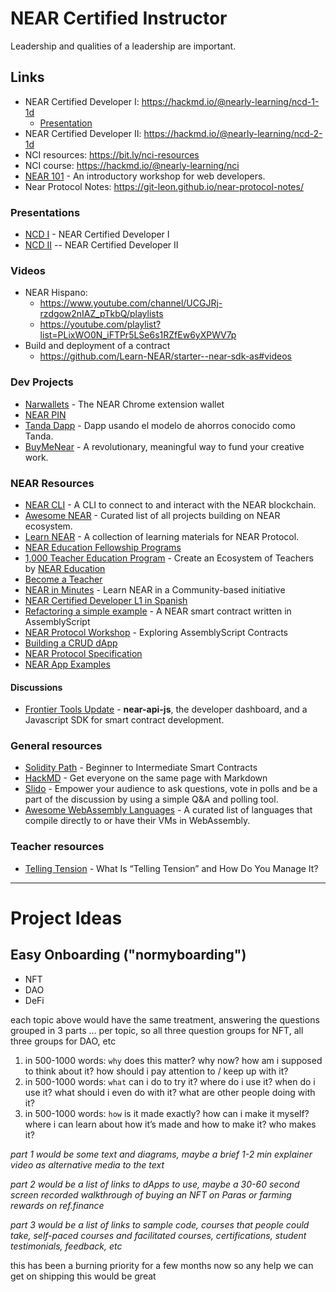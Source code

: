 # NEAR Certified Instructor

Leadership and qualities of a leadership are important.

## Links

- NEAR Certified Developer I: https://hackmd.io/@nearly-learning/ncd-1-1d
    - [Presentation](https://docs.google.com/presentation/d/1a7fVnVjn1u29C1T30DAv6pJmb4YlnvAzenFZHQoTUSI/edit?usp=sharing)
- NEAR Certified Developer II: https://hackmd.io/@nearly-learning/ncd-2-1d
- NCI resources: https://bit.ly/nci-resources
- NCI course: https://hackmd.io/@nearly-learning/nci
- [NEAR 101](https://docs.google.com/presentation/d/1jNpzqRAm44HGefgrlOpXV-qwJQQ1X8JOBSpxhkUNchI/edit?usp=sharing) - An introductory workshop for web developers.
- Near Protocol Notes: https://git-leon.github.io/near-protocol-notes/

### Presentations

- [NCD I](https://bit.ly/ncd-1-1d-slides) - NEAR Certified Developer I
- [NCD II](https://hackmd.io/@nearly-learning/ncd-2-1d--exploring) -- NEAR Certified Developer II

### Videos

- NEAR Hispano:
    - https://www.youtube.com/channel/UCGJRj-rzdgow2nIAZ_pTkbQ/playlists
    - https://youtube.com/playlist?list=PLixWO0N_iFTPr5LSe6s1RZfEw6yXPWV7p
- Build and deployment of a contract
    - https://github.com/Learn-NEAR/starter--near-sdk-as#videos 
  
### Dev Projects

- [Narwallets](https://narwallets.com/) - The NEAR Chrome extension wallet
- [NEAR PIN](https://github.com/eadsoy/NEAR-L2-Near-Pin)
- [Tanda Dapp](https://github.com/NEAR-Hispano/Tanda-Dapp) - Dapp usando el modelo de ahorros conocido como Tanda.
- [BuyMeNear](https://github.com/proyecto26/BuyMeNear) - A revolutionary, meaningful way to fund your creative work.

### NEAR Resources

- [NEAR CLI](https://docs.near.org/docs/tools/near-cli#setup) - A CLI to connect to and interact with the NEAR blockchain.
- [Awesome NEAR](https://awesomenear.com/) - Curated list of all projects building on NEAR ecosystem.
- [Learn NEAR](https://github.com/learn-near) - A collection of learning materials for NEAR Protocol.
- [NEAR Education Fellowship Programs](https://www.near.university/earn/fellowship)
- [1,000 Teacher Education Program](https://near.org/blog/near-education-1000-teachers-program/) - Create an Ecosystem of Teachers by [NEAR Education](https://near.org/education/)
- [Become a Teacher](https://www.near.university/teach)
- [NEAR in Minutes](https://near-in-minutes.com/) - Learn NEAR in a Community-based initiative
- [NEAR Certified Developer L1 in Spanish](https://cristian-zambrano.gitbook.io/near-hispano/pre-work/dia-0-antes-de-iniciar)
- [Refactoring a simple example](https://youtu.be/QP7aveSqRPo) - A NEAR smart contract written in AssemblyScript
- [NEAR Protocol Workshop](http://bit.ly/near-sdk-as) - Exploring AssemblyScript Contracts
- [Building a CRUD dApp](https://docs.near.org/docs/tutorials/apps/todos-crud-app)
- [NEAR Protocol Specification](https://nomicon.io/)
- [NEAR App Examples](https://github.com/near-apps)

#### Discussions
- [Frontier Tools Update](https://github.com/near/community/discussions/137) - **near-api-js**, the developer dashboard, and a Javascript SDK for smart contract development.

### General resources

- [Solidity Path](https://cryptozombies.io/en/course) - Beginner to Intermediate Smart Contracts
- [HackMD](https://hackmd.io/) - Get everyone on the same page with Markdown
- [Slido](https://www.sli.do/product) - Empower your audience to ask questions, vote in polls and be a part of the discussion by using a simple Q&A and polling tool.
- [Awesome WebAssembly Languages](https://github.com/appcypher/awesome-wasm-langs) - A curated list of languages that compile directly to or have their VMs in WebAssembly.

### Teacher resources
- [Telling Tension](https://www.sellingpower.com/2010/02/02/8771/what-is-telling-tension-and-how-do-you-manage-it) - What Is “Telling Tension” and How Do You Manage It?

---

# Project Ideas

## Easy Onboarding ("normyboarding")

- NFT
- DAO
- DeFi

each topic above would have the same treatment, answering the questions grouped in 3 parts … per topic, so all three question groups for NFT, all three groups for DAO, etc

1. in 500-1000 words: `why` does this matter?  why now?  how am i supposed to think about it?  how should i pay attention to / keep up with it? 
2. in 500-1000 words: `what` can i do to try it?  where do i use it?  when do i use it?  what should i even do with it?  what are other people doing with it?
3. in 500-1000 words: `how` is it made exactly?  how can i make it myself?  where i can learn about how it’s made and how to make it?  who makes it?

*part 1 would be some text and diagrams, maybe a brief 1-2 min 
explainer video as alternative media to the text*

*part 2 would be a list of links to dApps to use, maybe a 30-60 second screen recorded walkthrough of buying an NFT on Paras or farming rewards on ref.finance*

*part 3 would be a list of links to sample code, courses that people could take, self-paced courses and facilitated courses, certifications, student testimonials, feedback, etc*


this has been a burning priority for a few months now so any help we can get on shipping this would be great
